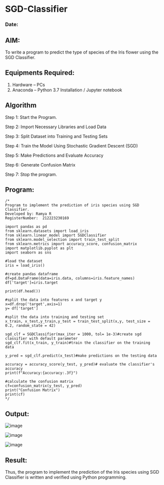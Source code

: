 # SGD-Classifier
### Date:
## AIM:
To write a program to predict the type of species of the Iris flower using the SGD Classifier.

## Equipments Required:
1. Hardware – PCs
2. Anaconda – Python 3.7 Installation / Jupyter notebook

## Algorithm
Step 1: Start the Program.

Step 2: Import Necessary Libraries and Load Data

Step 3: Split Dataset into Training and Testing Sets

Step 4: Train the Model Using Stochastic Gradient Descent (SGD)

Step 5: Make Predictions and Evaluate Accuracy

Step 6: Generate Confusion Matrix

Step 7: Stop the program.
## Program:
```
/*
Program to implement the prediction of iris species using SGD Classifier.
Developed by: Ramya R
RegisterNumber:  212223230169

import pandas as pd
from sklearn.datasets import load_iris
from sklearn.linear_model import SGDClassifier
from sklearn.model_selection import train_test_split
from sklearn.metrics import accuracy_score, confusion_matrix
import matplotlib.pyplot as plt
import seaborn as sns

#load the dataset
iris = load_iris()

#create pandas dataframe
df=pd.DataFrame(data=iris.data, columns=iris.feature_names)
df['target']=iris.target

print(df.head())

#split the data into features x and target y
x=df.drop('target',axis=1)
y= df['target']

#split the data into training and testing set
x_train, x_test,y_train,y_test = train_test_split(x,y, test_size = 0.2, random_state = 42)

sgd_clf = SGDClassifier(max_iter = 1000, tol= 1e-3)#create sgd classifier with default parameter
sgd_clf.fit(x_train, y_train)#train the classifier on the training data

y_pred = sgd_clf.predict(x_test)#make predictions on the testing data

accuracy = accuracy_score(y_test, y_pred)# evaluate the classifier's accuracy
print(f"Accuracy:{accuracy:.3f}")

#calculate the confusion matrix
cf=confusion_matrix(y_test, y_pred)
print("Confusion Matrix")
print(cf)
*/
```

## Output:
![image](https://github.com/user-attachments/assets/cc47ecd8-9049-45e6-a586-a77274ad9f7a)

![image](https://github.com/user-attachments/assets/e86c22c4-2827-4454-893e-1833fb288993)

![image](https://github.com/user-attachments/assets/a05c5ed4-a05b-4266-8b69-d11e191b6150)

## Result:
Thus, the program to implement the prediction of the Iris species using SGD Classifier is written and verified using Python programming.
